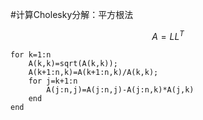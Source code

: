 
<script type="text/javascript" src="http://cdn.mathjax.org/mathjax/latest/MathJax.js?config=default"></script>

#计算Cholesky分解：平方根法


 $$A=LL^T $$
 

	for k=1:n
	    A(k,k)=sqrt(A(k,k));
	    A(k+1:n,k)=A(k+1:n,k)/A(k,k);
	    for j=k+1:n
	        A(j:n,j)=A(j:n,j)-A(j:n,k)*A(j,k)
	    end
	end
